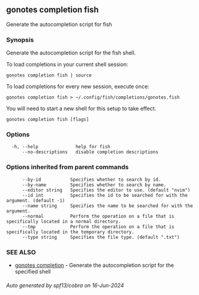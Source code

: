 ## gonotes completion fish

Generate the autocompletion script for fish

### Synopsis

Generate the autocompletion script for the fish shell.

To load completions in your current shell session:

	gonotes completion fish | source

To load completions for every new session, execute once:

	gonotes completion fish > ~/.config/fish/completions/gonotes.fish

You will need to start a new shell for this setup to take effect.


```
gonotes completion fish [flags]
```

### Options

```
  -h, --help              help for fish
      --no-descriptions   disable completion descriptions
```

### Options inherited from parent commands

```
      --by-id           Specifies whether to search by id.
      --by-name         Specifies whether to search by name.
      --editor string   Specifies the editor to use. (default "nvim")
      --id int          Specifies the id to be searched for with the argument. (default -1)
      --name string     Specifies the name to be searched for with the argument.
      --normal          Perform the operation on a file that is specifically located in a normal directory.
      --tmp             Perform the operation on a file that is specifically located in the temporary directory.
      --type string     Specifies the file type. (default ".txt")
```

### SEE ALSO

* [gonotes completion](gonotes_completion.md)	 - Generate the autocompletion script for the specified shell

###### Auto generated by spf13/cobra on 16-Jun-2024
